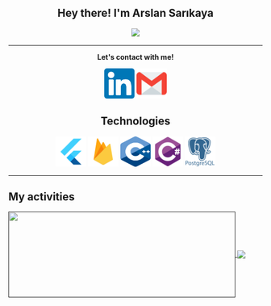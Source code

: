 
<h2 align="center">Hey there! I'm Arslan Sarıkaya</h2>
<p align="center">
<img src="https://media.giphy.com/media/PiQejEf31116URju4V/giphy.gif?cid=790b7611f44f5fc33af2a25fecce62839c1dbf642327b2ee&rid=giphy.gif&ct=g" >

</p>

<hr>
<p align="center">
  <b>Let's contact with me!</b>

  <p align="center">
    <a href="https://www.linkedin.com/in/sarikayarslan/" alt="Linkedin"><img src="https://raw.githubusercontent.com/sarikayarslan/sarikayarslan/master/images/linkedin.svg" height:"60" width="60"></a>
    <a href="mailto:sarikayarslan@gmail.com" alt="Contact me"><img src="https://raw.githubusercontent.com/sarikayarslan/sarikayarslan/master/images/gmail.svg" height:"60" width="60"></a>
  </p> 

<h2 align="center"> Technologies</h2>

<p align="center">
      <img src="https://raw.githubusercontent.com/sarikayarslan/sarikayarslan/master/images/flutter.png" width="60" height="60">
    <img src="https://raw.githubusercontent.com/sarikayarslan/sarikayarslan/master/images/firebase.png" width="60" height="60">
    <img src="https://raw.githubusercontent.com/sarikayarslan/sarikayarslan/master/images/Cpp.svg" width="60" height="60">
    <img src="https://raw.githubusercontent.com/sarikayarslan/sarikayarslan/master/images/csharp.png" width="60" height="60">
    <img src="https://raw.githubusercontent.com/sarikayarslan/sarikayarslan/master/images/postgresql.png" width="60" height="60">

</p>

<hr>

## My activities

<a href="">
  <img width=450 height=170 align="center" src="https://github-readme-stats.vercel.app/api?username=sarikayarslan&theme=midnight-purple&show_icons=true&bg_color=0D1117&hide_border=true" />
</a>
<a href="">
  <img align="center" src="https://github-readme-stats.vercel.app/api/top-langs/?username=sarikayarslan&theme=midnight-purple&layout=compact&bg_color=0D1117&hide_border=true" />
</a>
